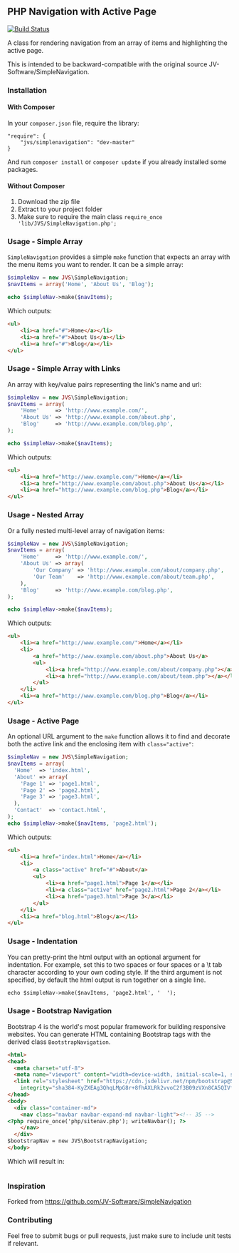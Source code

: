 ## PHP Navigation with Active Page

[![Build Status](https://travis-ci.org/JV-Software/SimpleNavigation.png?branch=master)](https://travis-ci.org/JV-Software/SimpleNavigation)

A class for rendering navigation from an array of items and highlighting the active page.

This is intended to be backward-compatible with the original source JV-Software/SimpleNavigation.

### Installation

#### With Composer

In your `composer.json` file, require the library:

```
"require": {
    "jvs/simplenavigation": "dev-master"
}
```

And run `composer install` or `composer update` if you already installed some
packages.

#### Without Composer

1. Download the zip file
2. Extract to your project folder
3. Make sure to require the main class `require_once 'lib/JVS/SimpleNavigation.php';`

### Usage - Simple Array

`SimpleNavigation` provides a simple `make` function that expects an array with the menu items you want to render. It can be a simple array:

```php
$simpleNav = new JVS\SimpleNavigation;
$navItems = array('Home', 'About Us', 'Blog');

echo $simpleNav->make($navItems);
```

Which outputs:

```html
<ul>
    <li><a href="#">Home</a></li>
    <li><a href="#">About Us</a></li>
    <li><a href="#">Blog</a></li>
</ul>
```

### Usage - Simple Array with Links

An array with key/value pairs representing the link's name and url:

```php
$simpleNav = new JVS\SimpleNavigation;
$navItems = array(
    'Home'     => 'http://www.example.com/',
    'About Us' => 'http://www.example.com/about.php',
    'Blog'     => 'http://www.example.com/blog.php',
);

echo $simpleNav->make($navItems);
```

Which outputs:

```html
<ul>
    <li><a href="http://www.example.com/">Home</a></li>
    <li><a href="http://www.example.com/about.php">About Us</a></li>
    <li><a href="http://www.example.com/blog.php">Blog</a></li>
</ul>
```

### Usage - Nested Array

Or a fully nested multi-level array of navigation items:

```php
$simpleNav = new JVS\SimpleNavigation;
$navItems = array(
    'Home'     => 'http://www.example.com/',
    'About Us' => array(
        'Our Company' => 'http://www.example.com/about/company.php',
        'Our Team'    => 'http://www.example.com/about/team.php',
    ),
    'Blog'     => 'http://www.example.com/blog.php',
);

echo $simpleNav->make($navItems);
```

Which outputs:

```html
<ul>
    <li><a href="http://www.example.com/">Home</a></li>
    <li>
        <a href="http://www.example.com/about.php">About Us</a>
        <ul>
            <li><a href="http://www.example.com/about/company.php"></a></li>
            <li><a href="http://www.example.com/about/team.php"></a></li>
        </ul>  
    </li>
    <li><a href="http://www.example.com/blog.php">Blog</a></li>
</ul>
```

### Usage - Active Page

An optional URL argument to the ```make``` function allows it to find and decorate both the active link and the enclosing item with ```class="active"```:

```php
$simpleNav = new JVS\SimpleNavigation;
$navItems = array(
  'Home'  => 'index.html', 
  'About' => array(
    'Page 1' => 'page1.html', 
    'Page 2' => 'page2.html', 
    'Page 3' => 'page3.html', 
  ),
  'Contact'  => 'contact.html',
);
echo $simpleNav->make($navItems, 'page2.html');
```

Which outputs:

```html
<ul>
    <li><a href="index.html">Home</a></li>
    <li>
        <a class="active" href="#">About</a>
        <ul>
            <li><a href="page1.html">Page 1</a></li>
            <li><a class="active" href="page2.html">Page 2</a></li>
            <li><a href="page3.html">Page 3</a></li>
        </ul>  
    </li>
    <li><a href="blog.html">Blog</a></li>
</ul>
```

### Usage - Indentation

You can pretty-print the html output with an optional argument for indentation. For example, set this to two spaces or four spaces or a \t tab character according to your own coding style. If the third argument is not specified, by default the html output is run together on a single line. 

```html
echo $simpleNav->make($navItems, 'page2.html', '  ');

```
### Usage - Bootstrap Navigation

Bootstrap 4 is the world's most popular framework for building responsive websites. You can generate HTML containing Bootstrap tags with the derived class ```BootstrapNavigation```.

````html
<html>
<head>
  <meta charset="utf-8">
  <meta name="viewport" content="width=device-width, initial-scale=1, shrink-to-fit=no">
  <link rel="stylesheet" href="https://cdn.jsdelivr.net/npm/bootstrap@5.1.0/dist/css/bootstrap.min.css"
    integrity="sha384-KyZXEAg3QhqLMpG8r+8fhAXLRk2vvoC2f3B09zVXn8CA5QIVfZOJ3BCsw2P0p/We" crossorigin="anonymous">
</head>
<body>
  <div class="container-md">
    <nav class="navbar navbar-expand-md navbar-light"><!-- 35 -->
<?php require_once('php/sitenav.php'); writeNavbar(); ?>
    </nav>
  </div>
$bootstrapNav = new JVS\BootstrapNavigation;
</body>
````
Which will result in:

````html

````

### Inspiration

Forked from https://github.com/JV-Software/SimpleNavigation

### Contributing

Feel free to submit bugs or pull requests, just make sure to include unit tests if relevant.

